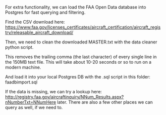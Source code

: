 For extra functionality, we can load the FAA Open Data database into Postgres for fast querying and filtering.

Find the CSV download here:
https://www.faa.gov/licenses_certificates/aircraft_certification/aircraft_registry/releasable_aircraft_download/

Then, we need to clean the downloaded MASTER.txt with the data cleaner python script.

This removes the trailing comma (the last character) of every single line in the 150MB text file. This will take about 10-20 seconds or so to run on a modern machine.

And load it into your local Postgres DB with the .sql script in this folder: faadbimport.sql

If the data is missing, we can try a lookup here: http://registry.faa.gov/aircraftinquiry/NNum_Results.aspx?nNumberTxt=NNumHere later. There are also a few other places we can query as well, if we need to.